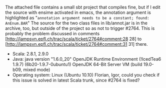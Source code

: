 The attached file contains a small sbt project that compiles fine, but if I edit the source with ensime activated in emacs, the annotation argument is highlighted as "`annotation argument needs to be a constant; found: AnEnum.BAR`" The source for the two class files in lib/annot.jar is in the archive, too, but outside of the project so as not to trigger #2764. This is probably the problem discussed in comments [http://lampsvn.epfl.ch/trac/scala/ticket/2764#comment:28 28] to [http://lampsvn.epfl.ch/trac/scala/ticket/2764#comment:31 31] there.

  - Scala: 2.8.1, 2.9.0
  - Java: java version "1.6.0_20" OpenJDK Runtime Environment (!IcedTea6 1.9.7) (6b20-1.9.7-0ubuntu1) OpenJDK 64-Bit Server VM (build 19.0-b09, mixed mode)
  - Operating system: Linux (Ubuntu 10.10)
Florian, Igor, could you check if this issue is solved in latest Scala trunk, since #2764 is fixed?
